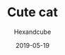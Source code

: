 ---
title: Cute cat
id: cute-cat
author: Hexandcube
category: photos
license: CC BY 4.0
licenseUrl: https://creativecommons.org/licenses/by/4.0/legalcode
resolution: 3264x2448
date: 2019-05-19
camera: Huawei LDN-L21
lens: LDN-L21 rear lens
iso: 100
focalLength: 3.462mm
shutterSpeed: 1/1188
aperture: f/4
---
